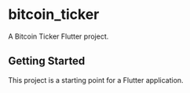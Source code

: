 # bitcoin_ticker

A Bitcoin Ticker  Flutter project.

## Getting Started

This project is a starting point for a Flutter application.
